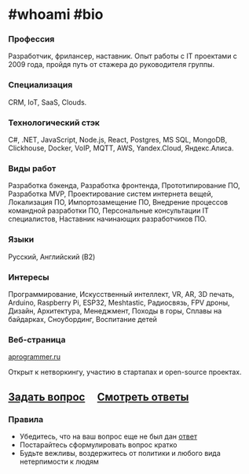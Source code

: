 # #whoami #bio

### Профессия

Разработчик, фрилансер, наставник.
Опыт работы с IT проектами с 2009 года, пройдя путь от стажера до руководителя группы.

### Специализация

CRM, IoT, SaaS, Clouds.

### Технологический стэк

C#, .NET, JavaScript, Node.js, React, Postgres, MS SQL, MongoDB, Clickhouse, Docker, VoIP, MQTT, AWS, Yandex.Cloud, Яндекс.Алиса.

### Виды работ

Разработка бэкенда, Разработка фронтенда, Прототипирование ПО, Разработка MVP, Проектирование систем интернета вещей, Локализация ПО, Импортозамещение ПО, Внедрение процессов командной разработки ПО, Персональные консультации IT специалистов, Наставник начинающих разработчиков ПО.

### Языки

Русский, Английский (B2)

### Интересы

Программирование, Искусственный интеллект, VR, AR, 3D печать, Arduino, Raspberry Pi, ESP32, Meshtastic, Радиосвязь, FPV дроны, Дизайн, Архитектура, Менеджмент, Походы в горы, Сплавы на байдарках, Сноубординг, Воспитание детей

### Веб-страница

[aprogrammer.ru](http://aprogrammer.ru)

Открыт к нетворкингу, участию в стартапах и open-source проектах.

## [Задать вопрос](../../issues/new) &nbsp;&nbsp;&nbsp; [Смотреть ответы](../../issues?q=is%3Aissue+is%3Aclosed)

### Правила

- Убедитесь, что на ваш вопрос еще не был дан [ответ](../../issues?q=is%3Aissue+is%3Aclosed)
- Постарайтесь сформулировать вопрос кратко
- Будьте вежливы, воздержитесь от политики и любого вида нетерпимости к людям
